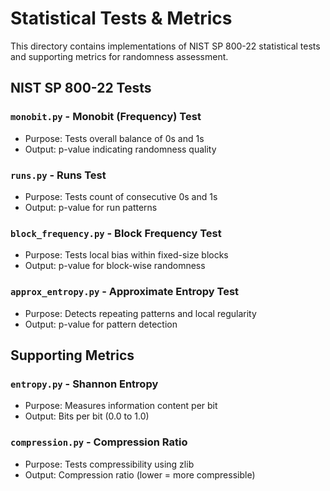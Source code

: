 # Statistical Tests & Metrics

This directory contains implementations of NIST SP 800-22 statistical tests and supporting metrics for randomness assessment.

## NIST SP 800-22 Tests

### `monobit.py` - Monobit (Frequency) Test
- Purpose: Tests overall balance of 0s and 1s
- Output: p-value indicating randomness quality

### `runs.py` - Runs Test
- Purpose: Tests count of consecutive 0s and 1s
- Output: p-value for run patterns

### `block_frequency.py` - Block Frequency Test
- Purpose: Tests local bias within fixed-size blocks
- Output: p-value for block-wise randomness

### `approx_entropy.py` - Approximate Entropy Test
- Purpose: Detects repeating patterns and local regularity
- Output: p-value for pattern detection

## Supporting Metrics

### `entropy.py` - Shannon Entropy
- Purpose: Measures information content per bit
- Output: Bits per bit (0.0 to 1.0)

### `compression.py` - Compression Ratio
- Purpose: Tests compressibility using zlib
- Output: Compression ratio (lower = more compressible) 